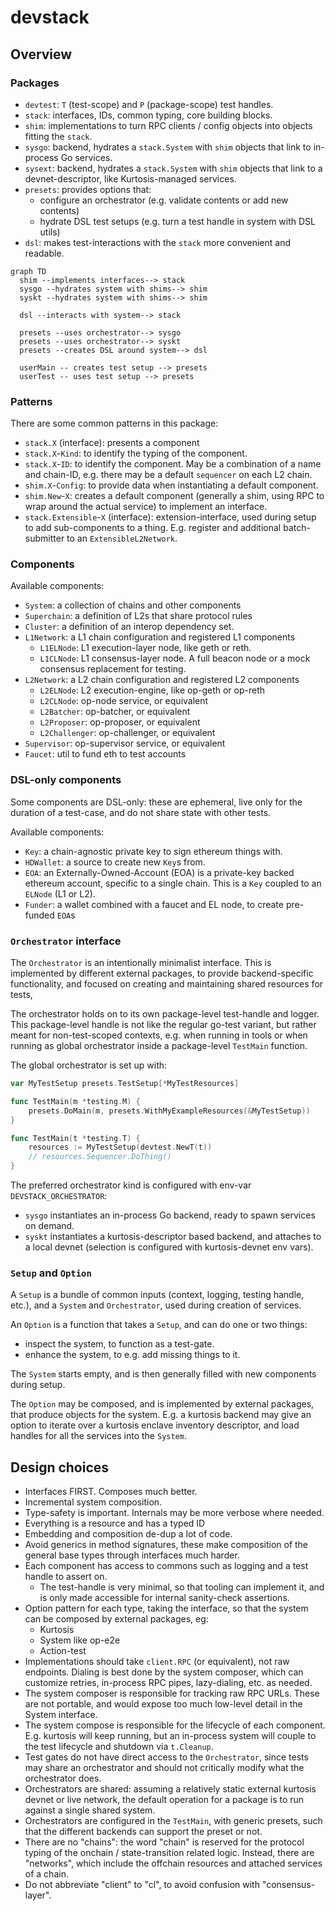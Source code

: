 # devstack

## Overview

### Packages

- `devtest`: `T` (test-scope) and `P` (package-scope) test handles.
- `stack`: interfaces, IDs, common typing, core building blocks.
- `shim`: implementations to turn RPC clients / config objects into objects fitting the `stack`.
- `sysgo`: backend, hydrates a `stack.System` with `shim` objects that link to in-process Go services.
- `sysext`: backend, hydrates a `stack.System` with `shim` objects that link to a devnet-descriptor, like Kurtosis-managed services.
- `presets`: provides options that:
  - configure an orchestrator (e.g. validate contents or add new contents)
  - hydrate DSL test setups (e.g. turn a test handle in system with DSL utils)
- `dsl`: makes test-interactions with the `stack` more convenient and readable.

```mermaid
graph TD
  shim --implements interfaces--> stack
  sysgo --hydrates system with shims--> shim
  syskt --hydrates system with shims--> shim

  dsl --interacts with system--> stack

  presets --uses orchestrator--> sysgo
  presets --uses orchestrator--> syskt
  presets --creates DSL around system--> dsl

  userMain -- creates test setup --> presets
  userTest -- uses test setup --> presets
```


### Patterns

There are some common patterns in this package:

- `stack.X` (interface): presents a component
- `stack.X`-`Kind`: to identify the typing of the component.
- `stack.X`-`ID`: to identify the component. May be a combination of a name and chain-ID, e.g. there may be a default `sequencer` on each L2 chain.
- `shim.X`-`Config`: to provide data when instantiating a default component.
- `shim.New`-`X`: creates a default component (generally a shim, using RPC to wrap around the actual service) to implement an interface.
- `stack.Extensible`-`X` (interface): extension-interface, used during setup to add sub-components to a thing.
  E.g. register and additional batch-submitter to an `ExtensibleL2Network`.

### Components

Available components:

- `System`: a collection of chains and other components
- `Superchain`: a definition of L2s that share protocol rules
- `Cluster`: a definition of an interop dependency set.
- `L1Network`: a L1 chain configuration and registered L1 components
  - `L1ELNode`: L1 execution-layer node, like geth or reth.
  - `L1CLNode`: L1 consensus-layer node. A full beacon node or a mock consensus replacement for testing.
- `L2Network`: a L2 chain configuration and registered L2 components
  - `L2ELNode`: L2 execution-engine, like op-geth or op-reth
  - `L2CLNode`: op-node service, or equivalent
  - `L2Batcher`: op-batcher, or equivalent
  - `L2Proposer`: op-proposer, or equivalent
  - `L2Challenger`: op-challenger, or equivalent
- `Supervisor`: op-supervisor service, or equivalent
- `Faucet`: util to fund eth to test accounts

### DSL-only components

Some components are DSL-only: these are ephemeral,
live only for the duration of a test-case, and do not share state with other tests.

Available components:
- `Key`: a chain-agnostic private key to sign ethereum things with.
- `HDWallet`: a source to create new `Key`s from.
- `EOA`: an Externally-Owned-Account (EOA) is a private-key backed ethereum account, specific to a single chain.
  This is a `Key` coupled to an `ELNode` (L1 or L2).
- `Funder`: a wallet combined with a faucet and EL node, to create pre-funded `EOA`s

### `Orchestrator` interface

The `Orchestrator` is an intentionally minimalist interface.
This is implemented by different external packages, to provide backend-specific functionality,
and focused on creating and maintaining shared resources for tests,

The orchestrator holds on to its own package-level test-handle and logger.
This package-level handle is not like the regular go-test variant, but rather meant for non-test-scoped contexts,
e.g. when running in tools or when running as global orchestrator inside a package-level `TestMain` function.

The global orchestrator is set up with:
```go
var MyTestSetup presets.TestSetup[*MyTestResources]

func TestMain(m *testing.M) {
	presets.DoMain(m, presets.WithMyExampleResources(&MyTestSetup))
}

func TestMain(t *testing.T) {
    resources := MyTestSetup(devtest.NewT(t))
    // resources.Sequencer.DoThing()
}
```

The preferred orchestrator kind is configured with env-var `DEVSTACK_ORCHESTRATOR`:
- `sysgo` instantiates an in-process Go backend, ready to spawn services on demand.
- `syskt` instantiates a kurtosis-descriptor based backend,
  and attaches to a local devnet (selection is configured with kurtosis-devnet env vars).


### `Setup` and `Option`

A `Setup` is a bundle of common inputs (context, logging, testing handle, etc.), and a `System` and `Orchestrator`,
used during creation of services.

An `Option` is a function that takes a `Setup`, and can do one or two things:
- inspect the system, to function as a test-gate.
- enhance the system, to e.g. add missing things to it.

The `System` starts empty, and is then generally filled with new components during setup.

The `Option` may be composed, and is implemented by external packages, that produce objects for the system.
E.g. a kurtosis backend may give an option to iterate over a kurtosis enclave inventory descriptor,
and load handles for all the services into the `System`.

## Design choices

- Interfaces FIRST. Composes much better.
- Incremental system composition.
- Type-safety is important. Internals may be more verbose where needed.
- Everything is a resource and has a typed ID
- Embedding and composition de-dup a lot of code.
- Avoid generics in method signatures, these make composition of the general base types through interfaces much harder.
- Each component has access to commons such as logging and a test handle to assert on.
  - The test-handle is very minimal, so that tooling can implement it, and is only made accessible for internal sanity-check assertions.
- Option pattern for each type, taking the interface, so that the system can be composed by external packages, eg:
  - Kurtosis
  - System like op-e2e
  - Action-test
- Implementations should take `client.RPC` (or equivalent), not raw endpoints. Dialing is best done by the system composer, which can customize retries, in-process RPC pipes, lazy-dialing, etc. as needed.
- The system composer is responsible for tracking raw RPC URLs. These are not portable, and would expose too much low-level detail in the System interface.
- The system compose is responsible for the lifecycle of each component. E.g. kurtosis will keep running, but an in-process system will couple to the test lifecycle and shutdown via `t.Cleanup`.
- Test gates do not have direct access to the `Orchestrator`, since tests may share an orchestrator and should not critically modify what the orchestrator does.
- Orchestrators are shared: assuming a relatively static external kurtosis devnet or live network, the default operation for a package is to run against a single shared system.
- Orchestrators are configured in the `TestMain`, with generic presets, such that the different backends can support the preset or not.
- There are no "chains": the word "chain" is reserved for the protocol typing of the onchain / state-transition related logic. Instead, there are "networks", which include the offchain resources and attached services of a chain.
- Do not abbreviate "client" to "cl", to avoid confusion with "consensus-layer".
